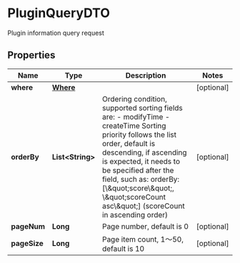 

# PluginQueryDTO

Plugin information query request

## Properties

| Name | Type | Description | Notes |
|------------ | ------------- | ------------- | -------------|
|**where** | [**Where**](Where.md) |  |  [optional] |
|**orderBy** | **List&lt;String&gt;** | Ordering condition, supported sorting fields are: - modifyTime - createTime  Sorting priority follows the list order, default is descending, if ascending is expected, it needs to be specified after the field, such as: orderBy: [\\\&quot;score\\\&quot;, \\\&quot;scoreCount asc\\\&quot;] (scoreCount in ascending order)  |  [optional] |
|**pageNum** | **Long** | Page number, default is 0 |  [optional] |
|**pageSize** | **Long** | Page item count, 1～50, default is 10 |  [optional] |



